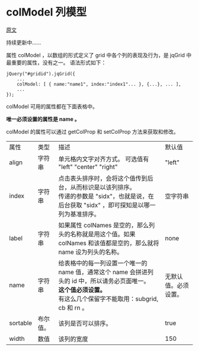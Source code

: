 # colModel 列模型

[原文](http://www.trirand.com/jqgridwiki/doku.php?id=wiki:colmodel_options)

持续更新中……


属性 colModel ，以数组的形式定义了 grid 中各个列的表现及行为，是 jqGrid 中最重要的属性，没有之一。
语法形式如下：

    jQuery("#gridid").jqGrid({
        ...
        colModel: [ { name:"name1", index:"index1"... }, {...}, ... ],
        ...
    });

colModel 可用的属性都在下面表格中。

**唯一必须设置的属性是 name 。**

colModel 的属性可以通过 getColProp 和 setColProp 方法来获取和修改。

<table>
    <tr>
        <td>属性</td>
        <td>类型</td>
        <td>描述</td>
        <td>默认值</td>
    </tr>
    <tr>
        <td>align</td>
        <td>字符串</td>
        <td>单元格内文字对齐方式。 可选值有 "left" "center" "right"</td>
        <td> "left" </td>
    </tr>
    <tr>
        <td>index</td>
        <td>字符串</td>
        <td>点击表头排序时，会将这个值传到后台，从而标识是以该列排序。<br />
            传递的参数是 "sidx"，也就是说，在后台获取 "sidx" ，即可探知是以哪一列为基准排序。</td>
        <td>空字符串</td>
    </tr>
    <tr>
        <td>label</td>
        <td>字符串</td>
        <td> 如果属性 colNames 是空的，那么列头的名称就是用这个值。如果 colNames 和该值都是空的，那么就将 name 设为列头的名称。</td>
        <td>none</td>
    </tr>
    <tr>
        <td>name</td>
        <td>字符串</td>
        <td>给表格中的每一列设置一个唯一的 name 值，通常这个 name 会拼进列头的 id 中，所以请务必页面唯一。<br />
            <strong>这个值必须设置。</strong> <br />
            有这么几个保留字不能取用：subgrid, cb 和 rn 。
        </td>
        <td> 无默认值。必须设置。 </td>
    </tr>
    <tr>
        <td>sortable</td>
        <td>布尔值。</td>
        <td>该列是否可以排序。</td>
        <td> true </td>
    </tr>
    <tr>
        <td>width</td>
        <td>数值</td>
        <td>该列的宽度</td>
        <td>150</td>
    </tr>
</table>